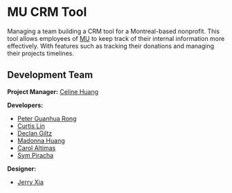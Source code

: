 # MU CRM Tool

Managing a team building a CRM tool for a Montreal-based nonprofit. This tool allows employees of [MU](https://mumtl.org/) to keep track of their internal information more effectively. With features such as tracking their donations and managing their projects timelines.

## Development Team

**Project Manager:** [Celine Huang](https://github.com/celinehuang)

**Developers:** 
* [Peter Guanhua Rong](https://github.com/peterghrong)
* [Curtis Lin](https://github.com/CurtisMIT)
* [Declan Giltz](https://github.com/dgiltz)
* [Madonna Huang](https://github.com/cc-21)
* [Carol Altimas](https://github.com/carolaltimas)
* [Sym Piracha](https://github.com/SymPiracha)

**Designer:** 
* [Jerry Xia](https://github.com/jerryliangxia)
